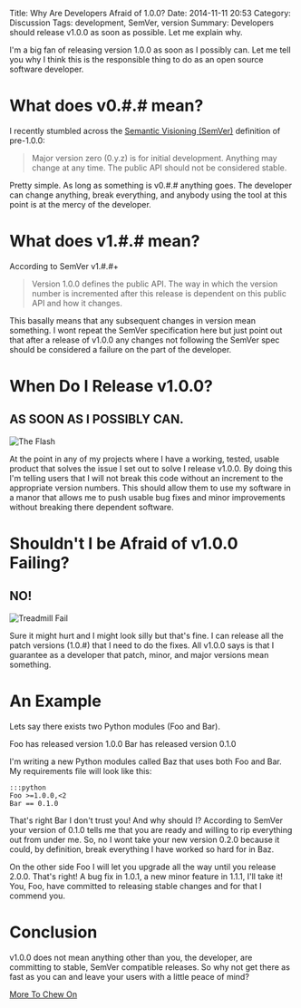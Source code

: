 Title: Why Are Developers Afraid of 1.0.0?
Date: 2014-11-11 20:53
Category: Discussion
Tags: development, SemVer, version
Summary: Developers should release v1.0.0 as soon as possible. Let me explain why.

I'm a big fan of releasing version 1.0.0 as soon as I possibly can. Let me tell you why I think this is the responsible thing to do as an open source software developer.

# What does v0.#.# mean?

I recently stumbled across the [Semantic Visioning (SemVer)](http://SemVer.org/) definition of pre-1.0.0:

> Major version zero (0.y.z) is for initial development. Anything may change at any time. The public API should not be considered stable.

Pretty simple. As long as something is v0.#.# anything goes. The developer can change anything, break everything, and anybody using the tool at this point is at the mercy of the developer.

# What does v1.#.# mean?

According to SemVer v1.#.#+

> Version 1.0.0 defines the public API. The way in which the version number is incremented after this release is dependent on this public API and how it changes.

This basally means that any subsequent changes in version mean something. I wont repeat the SemVer specification here but just point out that after a release of v1.0.0 any changes not following the SemVer spec should be considered a failure on the part of the developer.

# When Do I Release v1.0.0?

## AS SOON AS I POSSIBLY CAN.

![The Flash]({filename}/images/the-flash.gif)

At the point in any of my projects where I have a working, tested, usable product that solves the issue I set out to solve I release v1.0.0. By doing this I'm telling users that I will not break this code without an increment to the appropriate version numbers. This should allow them to use my software in a manor that allows me to push usable bug fixes and minor improvements without breaking there dependent software.

# Shouldn't I be Afraid of v1.0.0 Failing?

## NO!

![Treadmill Fail]({filename}/images/treadmill-fail.gif)

Sure it might hurt and I might look silly but that's fine. I can release all the patch versions (1.0.#) that I need to do the fixes. All v1.0.0 says is that I guarantee as a developer that patch, minor, and major versions mean something.

# An Example

Lets say there exists two Python modules (Foo and Bar).

Foo has released version 1.0.0
Bar has released version 0.1.0

I'm writing a new Python modules called Baz that uses both Foo and Bar. My requirements file will look like this:

    :::python
    Foo >=1.0.0,<2
    Bar == 0.1.0

That's right Bar I don't trust you! And why should I? According to SemVer your version of 0.1.0 tells me that you are ready and willing to rip everything out from under me. So, no I wont take your new version 0.2.0 because it could, by definition, break everything I have worked so hard for in Baz.

On the other side Foo I will let you upgrade all the way until you release 2.0.0. That's right! A bug fix in 1.0.1, a new minor feature in 1.1.1, I'll take it! You, Foo, have committed to releasing stable changes and for that I commend you.

# Conclusion

v1.0.0 does not mean anything other than you, the developer, are committing to stable, SemVer compatible releases. So why not get there as fast as you can and leave your users with a little peace of mind?

[More To Chew On](https://github.com/dominictarr/semver-ftw/issues/2)
